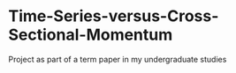 # Time-Series-versus-Cross-Sectional-Momentum
Project as part of a term paper in my undergraduate studies
